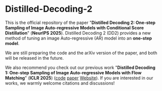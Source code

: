 # Distilled-Decoding-2

This is the official repository of the paper "**Distilled Decoding 2: One-step Sampling of Image Auto-regressive Models with Conditional Score Distillation**" (**NeurIPS 2025**). Distilled Decoding 2 (DD2) provides a new method of tuning an image Auto-regressive (AR) model into an **one-step model**. 

We are still preparing the code and the arXiv version of the paper, and both will be released in the future.

We also recommend you check out our previous work "**Distilled Decoding 1: One-step Sampling of Image Auto-regressive Models with Flow Matching**" (**ICLR 2025**) ([code](https://github.com/imagination-research/distilled-decoding) [paper](https://arxiv.org/abs/2412.17153) [Website](https://imagination-research.github.io/distilled-decoding/)). If you are interested in our works, we warmly welcome citations and discussions!
